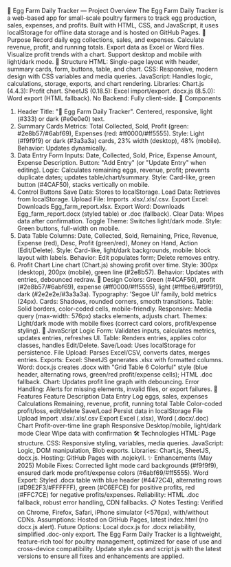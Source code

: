 🐔 Egg Farm Daily Tracker — Project Overview
The Egg Farm Daily Tracker is a web-based app for small-scale poultry farmers to track egg production, sales, expenses, and profits. Built with HTML, CSS, and JavaScript, it uses localStorage for offline data storage and is hosted on GitHub Pages.
📌 Purpose
Record daily egg collections, sales, and expenses.
Calculate revenue, profit, and running totals.
Export data as Excel or Word files.
Visualize profit trends with a chart.
Support desktop and mobile with light/dark mode.
🧱 Structure
HTML: Single-page layout with header, summary cards, form, buttons, table, and chart.
CSS: Responsive, modern design with CSS variables and media queries.
JavaScript: Handles logic, calculations, storage, exports, and chart rendering.
Libraries:
Chart.js (4.4.3): Profit chart.
SheetJS (0.18.5): Excel import/export.
docx.js (8.5.0): Word export (HTML fallback).
No Backend: Fully client-side.
🔧 Components
1. Header
Title: "🐔 Egg Farm Daily Tracker".
Centered, responsive, light (#333) or dark (#e0e0e0) text.
2. Summary Cards
Metrics: Total Collected, Sold, Profit (green: #2e8b57/#6abf69), Expenses (red: #ff0000/#ff5555).
Style: Light (#f9f9f9) or dark (#3a3a3a) cards, 23% width (desktop), 48% (mobile).
Behavior: Updates dynamically.
3. Data Entry Form
Inputs: Date, Collected, Sold, Price, Expense Amount, Expense Description.
Button: "Add Entry" (or "Update Entry" when editing).
Logic: Calculates remaining eggs, revenue, profit; prevents duplicate dates; updates table/chart/summary.
Style: Card-like, green button (#4CAF50), stacks vertically on mobile.
4. Control Buttons
Save Data: Stores to localStorage.
Load Data: Retrieves from localStorage.
Upload File: Imports .xlsx/.xls/.csv.
Export Excel: Downloads Egg_farm_report.xlsx.
Export Word: Downloads Egg_farm_report.docx (styled table) or .doc (fallback).
Clear Data: Wipes data after confirmation.
Toggle Theme: Switches light/dark mode.
Style: Green buttons, full-width on mobile.
5. Data Table
Columns: Date, Collected, Sold, Remaining, Price, Revenue, Expense (red), Desc, Profit (green/red), Money on Hand, Action (Edit/Delete).
Style: Card-like, light/dark backgrounds, mobile: block layout with labels.
Behavior: Edit populates form; Delete removes entry.
6. Profit Chart
Line chart (Chart.js) showing profit over time.
Style: 300px (desktop), 200px (mobile), green line (#2e8b57).
Behavior: Updates with entries, debounced redraw.
🎨 Design
Colors: Green (#4CAF50), profit (#2e8b57/#6abf69), expense (#ff0000/#ff5555), light (#fffbe6/#f9f9f9), dark (#2e2e2e/#3a3a3a).
Typography: 'Segoe UI' family, bold metrics (24px).
Cards: Shadows, rounded corners, smooth transitions.
Table: Solid borders, color-coded cells, mobile-friendly.
Responsive: Media query (max-width: 576px) stacks elements, adjusts chart.
Themes: Light/dark mode with mobile fixes (correct card colors, profit/expense styling).
🧠 JavaScript Logic
Form: Validates inputs, calculates metrics, updates entries, refreshes UI.
Table: Renders entries, applies color classes, handles Edit/Delete.
Save/Load: Uses localStorage for persistence.
File Upload: Parses Excel/CSV, converts dates, merges entries.
Exports:
Excel: SheetJS generates .xlsx with formatted columns.
Word: docx.js creates .docx with "Grid Table 6 Colorful" style (blue header, alternating rows, green/red profit/expense cells); HTML .doc fallback.
Chart: Updates profit line graph with debouncing.
Error Handling: Alerts for missing elements, invalid files, or export failures.
🚀 Features
Feature
Description
Data Entry
Log eggs, sales, expenses
Calculations
Remaining, revenue, profit, running total
Table
Color-coded profit/loss, edit/delete
Save/Load
Persist data in localStorage
File Upload
Import .xlsx/.xls/.csv
Export
Excel (.xlsx), Word (.docx/.doc)
Chart
Profit-over-time line graph
Responsive
Desktop/mobile, light/dark mode
Clear
Wipe data with confirmation
🛠 Technologies
HTML: Page structure.
CSS: Responsive styling, variables, media queries.
JavaScript: Logic, DOM manipulation, Blob exports.
Libraries: Chart.js, SheetJS, docx.js.
Hosting: GitHub Pages with .nojekyll.
✨ Enhancements (May 2025)
Mobile Fixes: Corrected light mode card backgrounds (#f9f9f9), ensured dark mode profit/expense colors (#6abf69/#ff5555).
Word Export: Styled .docx table with blue header (#4472C4), alternating rows (#D9E2F3/#FFFFFF), green (#C6EFCE) for positive profits, red (#FFC7CE) for negative profits/expenses.
Reliability: HTML .doc fallback, robust error handling, CDN fallbacks.
📋 Notes
Testing: Verified on Chrome, Firefox, Safari, iPhone simulator (<576px), with/without CDNs.
Assumptions: Hosted on GitHub Pages, latest index.html (no docx.js alert).
Future Options: Local docx.js for .docx reliability, simplified .doc-only export.
The Egg Farm Daily Tracker is a lightweight, feature-rich tool for poultry management, optimized for ease of use and cross-device compatibility. Update style.css and script.js with the latest versions to ensure all fixes and enhancements are applied.
